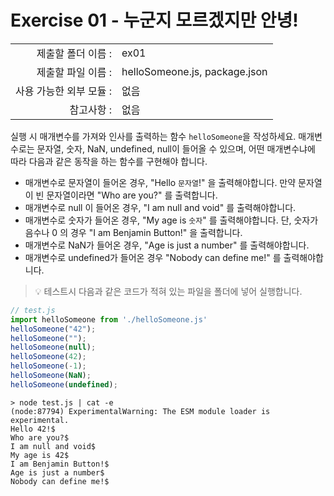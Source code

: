 # Exercise 01 - 누군지 모르겠지만 안녕!

|                      |                    |
| --------------------:| ------------------ |
|   제출할 폴더 이름 :     |  ex01              |
|   제출할 파일 이름 :     |  helloSomeone.js, package.json  |
|   사용 가능한 외부 모듈 : |  없음               |
|   참고사항 :           |  없음                |

실행 시 매개변수를 가져와 인사를 출력하는 함수 `helloSomeone`을 작성하세요. 매개변수로는 문자열, 숫자, NaN, undefined, null이 들어올 수 있으며, 어떤 매개변수냐에 따라 다음과 같은 동작을 하는 함수를 구현해야 합니다.

- 매개변수로 문자열이 들어온 경우, "Hello `문자열`!" 을 출력해야합니다. 만약 문자열이 빈 문자열이라면 "Who are you?" 를 출력합니다.
- 매개변수로 null 이 들어온 경우, "I am null and void" 를 출력해야합니다.
- 매개변수로 숫자가 들어온 경우, "My age is `숫자`" 를 출력해야합니다. 단, 숫자가 음수나 0 의 경우 "I am Benjamin Button!" 을 출력합니다.
- 매개변수로 NaN가 들어온 경우, "Age is just a number" 를 출력해야합니다.
- 매개변수로 undefined가 들어온 경우 "Nobody can define me!" 를 출력해야합니다.

> 💡 테스트시 다음과 같은 코드가 적혀 있는 파일을 폴더에 넣어 실행합니다.

```javascript
// test.js
import helloSomeone from './helloSomeone.js'
helloSomeone("42");
helloSomeone("");
helloSomeone(null);
helloSomeone(42);
helloSomeone(-1);
helloSomeone(NaN);
helloSomeone(undefined);
```

```console
> node test.js | cat -e
(node:87794) ExperimentalWarning: The ESM module loader is experimental.
Hello 42!$
Who are you?$
I am null and void$
My age is 42$
I am Benjamin Button!$
Age is just a number$
Nobody can define me!$
```
